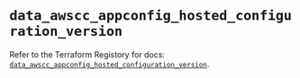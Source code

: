 # `data_awscc_appconfig_hosted_configuration_version`

Refer to the Terraform Registory for docs: [`data_awscc_appconfig_hosted_configuration_version`](https://registry.terraform.io/providers/hashicorp/awscc/0.70.0/docs/data-sources/appconfig_hosted_configuration_version).
